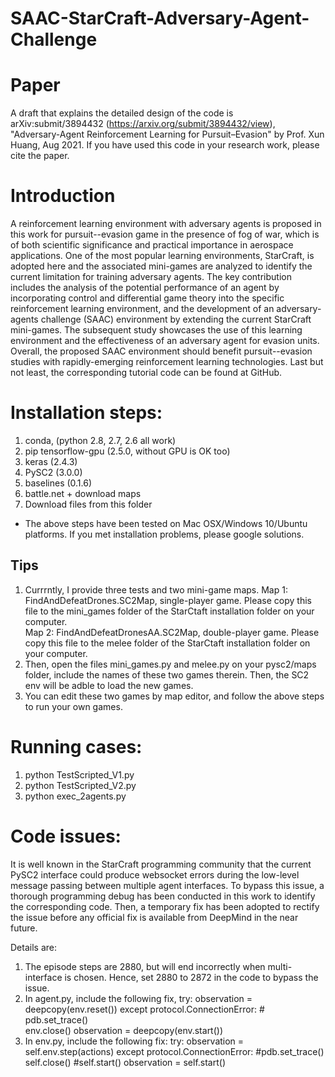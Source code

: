 # SAAC-StarCraft-Adversary-Agent-Challenge

# Paper 
A draft that explains the detailed design of the code is arXiv:submit/3894432 (https://arxiv.org/submit/3894432/view), "Adversary-Agent Reinforcement Learning for Pursuit–Evasion" by Prof. Xun Huang, Aug 2021. If you have used this code in your research work, please cite the paper. 



# Introduction
A reinforcement learning environment with adversary agents is proposed in this work for pursuit--evasion game in the presence of fog of war, which is of both scientific significance and practical importance in aerospace applications. One of the most popular learning environments, StarCraft, is adopted here and the associated mini-games are analyzed to identify the current limitation for training adversary agents. The key contribution includes the analysis of the potential performance of an agent by incorporating control and differential game theory into the specific reinforcement learning environment, and the development of an adversary-agents challenge (SAAC) environment by extending the current StarCraft mini-games. The subsequent study showcases the use of this learning environment and the effectiveness of an adversary agent for evasion units. Overall, the proposed SAAC environment should benefit pursuit--evasion studies with rapidly-emerging reinforcement learning technologies. Last but not least, the corresponding tutorial code can be found at GitHub. 



# Installation steps: 
1. conda, (python 2.8, 2.7, 2.6 all work)
2. pip tensorflow-gpu (2.5.0, without GPU is OK too)
3. keras (2.4.3)
4. PySC2 (3.0.0)
5. baselines (0.1.6) 
6. battle.net + download maps 
7. Download files from this folder
* The above steps have been tested on Mac OSX/Windows 10/Ubuntu platforms. If you met installation problems, please google solutions. 

## Tips
1. Currrntly, I provide three tests and two mini-game maps. 
Map 1: FindAndDefeatDrones.SC2Map, single-player game. Please copy this file to the mini_games folder of the StarCtaft installation folder on your computer.  
Map 2: FindAndDefeatDronesAA.SC2Map, double-player game. Please copy this file to the melee folder of the StarCtaft installation folder on your computer. 
2. Then, open the files mini_games.py and melee.py on your pysc2/maps folder, include the names of these two games therein. Then, the SC2 env will be adble to load the new games. 
3. You can edit these two games by map editor, and follow the above steps to run your own games. 

# Running cases:
1. python TestScripted_V1.py
2. python TestScripted_V2.py
3. python exec_2agents.py

# Code issues: 
It is well known in the StarCraft programming community that the current PySC2 interface could produce websocket errors during the low-level message passing between multiple agent interfaces. To bypass this issue, a thorough programming debug has been conducted in this work to identify the corresponding code. Then, a temporary fix has been adopted to rectify the issue before any official fix is available from DeepMind in the near future. 

Details are: 
1. The episode steps are 2880, but will end incorrectly when multi-interface is chosen. Hence, set 2880 to 2872 in the code to bypass the issue. 
2. In agent.py, include the following fix, 
                    try:
                        observation = deepcopy(env.reset())
                    except protocol.ConnectionError:
                    #    pdb.set_trace()   
                        env.close()
                        observation = deepcopy(env.start())   
3. In env.py, include the following fix: 
      try:
            observation = self.env.step(actions)
        except protocol.ConnectionError:
            #pdb.set_trace()
            self.close()
            #self.start()
            observation = self.start()


